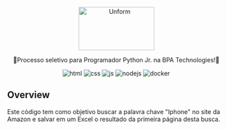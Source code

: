 <p align="center">
  <a href="https://bpatechnologies.com/">
    <img src="http://rpacongress.com.br/2018/wp-content/uploads/2018/02/bpa-tec.jpg" height="100" width="175" alt="Unform" />
  </a>
</p>

<p align="center">🚀Processo seletivo para Programador Python Jr. na BPA Technologies!🚀</p>

<div align="center">

![html](https://img.shields.io/badge/-HTML-orange)<space><space>
![css](https://img.shields.io/badge/-CSS-blue)<space><space>
![js](https://img.shields.io/badge/-JavaScript-yellow)<space><space>
![nodejs](https://img.shields.io/badge/-NodeJs-green)<space><space>
![docker](https://img.shields.io/badge/-Docker-blue)<space><space>  
</div>

## Overview

Este código tem como objetivo buscar a palavra chave "Iphone" no site da Amazon e salvar em um Excel o resultado da primeira página desta busca.
